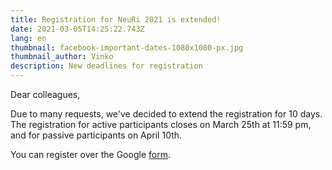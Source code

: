 ```yaml
---
title: Registration for NeuRi 2021 is extended!
date: 2021-03-05T14:25:22.743Z
lang: en
thumbnail: facebook-important-dates-1080x1080-px.jpg
thumbnail_author: Vinko
description: New deadlines for registration
---
```

Dear colleagues,


Due to many requests, we've decided to extend the registration for 10 days. The registration for active participants closes on March 25th at 11:59 pm, and for passive participants on April 10th.

You can register over the Google  <a href="https://forms.gle/PijEgJ8tbCkQcR4P6" target="_blank" rel="noopener noreferrer">form</a>.